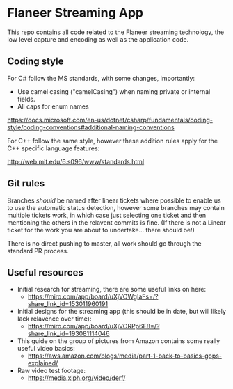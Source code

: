# Flaneer Streaming App

This repo contains all code related to the Flaneer streaming technology, the low level capture and encoding as well as the application code.

## Coding style

For C# follow the MS standards, with some changes, importantly:

- Use camel casing ("camelCasing") when naming private or internal fields.
- All caps for enum names

https://docs.microsoft.com/en-us/dotnet/csharp/fundamentals/coding-style/coding-conventions#additional-naming-conventions

For C++ follow the same style, however these addition rules apply for the C++ specific language features:

http://web.mit.edu/6.s096/www/standards.html

## Git rules

Branches *should* be named after linear tickets where possible to enable us to use the automatic status detection, however some branches may contain multiple tickets work, in which case just selecting one ticket and then mentioning the others in the relavent commits is fine. (If there is not a Linear ticket for the work you are about to undertake... there should be!)

There is no direct pushing to master, all work should go through the standard PR process.

## Useful resources

- Initial research for streaming, there are some useful links on here:
    - https://miro.com/app/board/uXjVOWgIaFs=/?share_link_id=153011960191
- Initial designs for the streaming app (this should be in date, but will likely lack relavence over time):
    - https://miro.com/app/board/uXjVORPp6F8=/?share_link_id=193081114046
- This guide on the group of pictures from Amazon contains some really useful video basics:
    - https://aws.amazon.com/blogs/media/part-1-back-to-basics-gops-explained/
- Raw video test footage:
    - https://media.xiph.org/video/derf/